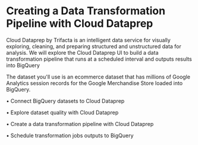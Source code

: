 # Creating a Data Transformation Pipeline with Cloud Dataprep


Cloud Dataprep by Trifacta is an intelligent data service for visually exploring, cleaning, and preparing structured and unstructured data for analysis. We will explore the Cloud Dataprep UI to build a data transformation pipeline that runs at a scheduled interval and outputs results into BigQuery

The dataset you'll use is an ecommerce dataset that has millions of Google Analytics session records for the Google Merchandise Store loaded into BigQuery.

•	Connect BigQuery datasets to Cloud Dataprep

•	Explore dataset quality with Cloud Dataprep

•	Create a data transformation pipeline with Cloud Dataprep

•	Schedule transformation jobs outputs to BigQuery

